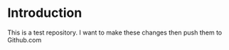 # Introduction 
This is a test repository. I want to make these changes then push them to Github.com 